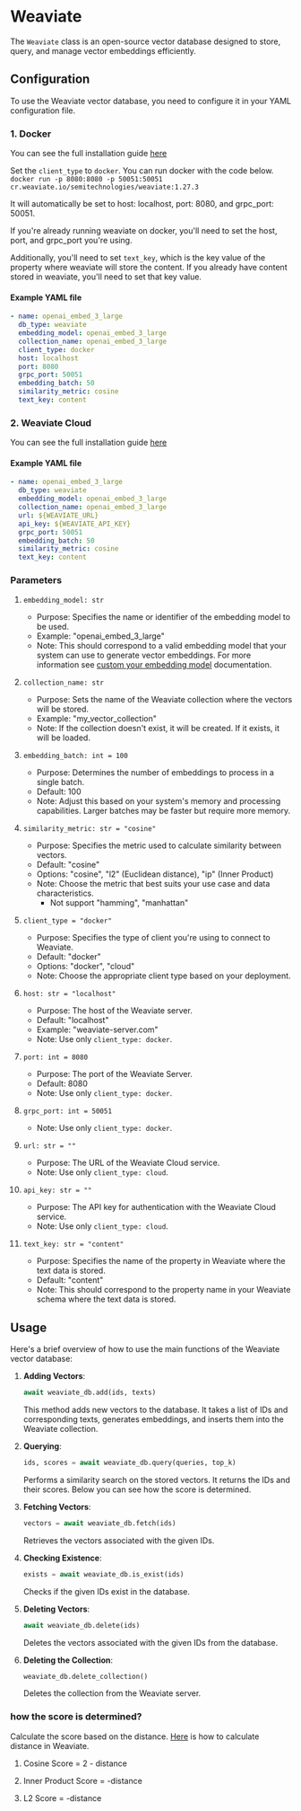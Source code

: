 # Weaviate

The `Weaviate` class is an open-source vector database designed to store, query, and manage vector embeddings efficiently.

## Configuration

To use the Weaviate vector database, you need to configure it in your YAML configuration file.

### 1. Docker

You can see the full installation guide [here](https://weaviate.io/developers/weaviate/installation/docker-compose)

Set the `client_type` to `docker`.
You can run docker with the code below.
`docker run -p 8080:8080 -p 50051:50051 cr.weaviate.io/semitechnologies/weaviate:1.27.3`

It will automatically be set to host: localhost, port: 8080, and grpc_port: 50051.

If you're already running weaviate on docker, you'll need to set the host, port, and grpc_port you're using.

Additionally, you'll need to set `text_key`, which is the key value of the property where weaviate will store the content.
If you already have content stored in weaviate, you'll need to set that key value.

#### Example YAML file

```yaml
- name: openai_embed_3_large
  db_type: weaviate
  embedding_model: openai_embed_3_large
  collection_name: openai_embed_3_large
  client_type: docker
  host: localhost
  port: 8080
  grpc_port: 50051
  embedding_batch: 50
  similarity_metric: cosine
  text_key: content
```

### 2. Weaviate Cloud

You can see the full installation guide [here](https://weaviate.io/developers/weaviate/installation/weaviate-cloud-services)

#### Example YAML file

```yaml
- name: openai_embed_3_large
  db_type: weaviate
  embedding_model: openai_embed_3_large
  collection_name: openai_embed_3_large
  url: ${WEAVIATE_URL}
  api_key: ${WEAVIATE_API_KEY}
  grpc_port: 50051
  embedding_batch: 50
  similarity_metric: cosine
  text_key: content
```

### Parameters

1. `embedding_model: str`
   - Purpose: Specifies the name or identifier of the embedding model to be used.
   - Example: "openai_embed_3_large"
   - Note: This should correspond to a valid embedding model that your system can use to generate vector embeddings. For more information see [custom your embedding model](https://docs.auto-rag.com/local_model.html#configure-the-embedding-model) documentation.

2. `collection_name: str`
   - Purpose: Sets the name of the Weaviate collection where the vectors will be stored.
   - Example: "my_vector_collection"
   - Note: If the collection doesn't exist, it will be created. If it exists, it will be loaded.

3. `embedding_batch: int = 100`
   - Purpose: Determines the number of embeddings to process in a single batch.
   - Default: 100
   - Note: Adjust this based on your system's memory and processing capabilities. Larger batches may be faster but require more memory.

4. `similarity_metric: str = "cosine"`
   - Purpose: Specifies the metric used to calculate similarity between vectors.
   - Default: "cosine"
   - Options: "cosine", "l2" (Euclidean distance), "ip" (Inner Product)
   - Note: Choose the metric that best suits your use case and data characteristics.
     - Not support "hamming", "manhattan"

5. `client_type = "docker"`
    - Purpose: Specifies the type of client you're using to connect to Weaviate.
    - Default: "docker"
    - Options: "docker", "cloud"
    - Note: Choose the appropriate client type based on your deployment.

6. `host: str = "localhost"`
   - Purpose: The host of the Weaviate server.
   - Default: "localhost"
   - Example: "weaviate-server.com"
   - Note: Use only `client_type: docker`.

7. `port: int = 8080`
    - Purpose: The port of the Weaviate Server.
    - Default: 8080
    - Note: Use only `client_type: docker`.

8. `grpc_port: int = 50051`
    - Note: Use only `client_type: docker`.

9. `url: str = ""`
   - Purpose: The URL of the Weaviate Cloud service.
   - Note: Use only `client_type: cloud`.

10. `api_key: str = ""`
    - Purpose: The API key for authentication with the Weaviate Cloud service.
    - Note: Use only `client_type: cloud`.

11. `text_key: str = "content"`
    - Purpose: Specifies the name of the property in Weaviate where the text data is stored.
    - Default: "content"
    - Note: This should correspond to the property name in your Weaviate schema where the text data is stored.

## Usage

Here's a brief overview of how to use the main functions of the Weaviate vector database:

1. **Adding Vectors**:
   ```python
   await weaviate_db.add(ids, texts)
   ```
   This method adds new vectors to the database. It takes a list of IDs and corresponding texts, generates embeddings, and inserts them into the Weaviate collection.

2. **Querying**:
   ```python
   ids, scores = await weaviate_db.query(queries, top_k)
   ```
   Performs a similarity search on the stored vectors.
   It returns the IDs and their scores.
   Below you can see how the score is determined.

3. **Fetching Vectors**:
   ```python
   vectors = await weaviate_db.fetch(ids)
   ```
   Retrieves the vectors associated with the given IDs.

4. **Checking Existence**:
   ```python
   exists = await weaviate_db.is_exist(ids)
   ```
   Checks if the given IDs exist in the database.

5. **Deleting Vectors**:
   ```python
   await weaviate_db.delete(ids)
   ```
   Deletes the vectors associated with the given IDs from the database.

6. **Deleting the Collection**:
   ```python
   weaviate_db.delete_collection()
   ```
   Deletes the collection from the Weaviate server.

### how the score is determined?

Calculate the score based on the distance.
[Here](https://weaviate.io/developers/weaviate/config-refs/distances) is how to calculate distance in Weaviate.

1. Cosine
    Score = 2 - distance

2. Inner Product
    Score = -distance

3. L2
    Score = -distance
